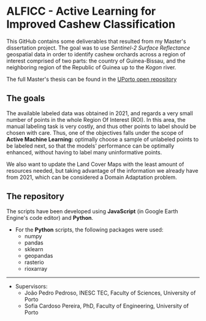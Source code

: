 # ALFICC - Active Learning for Improved Cashew Classification

This GitHub contains some deliverables that resulted from my Master's dissertation project. The goal was to use _Sentinel-2 Surface Reflectance_ geospatial data in order to identify cashew orchards across a region of interest comprised of two parts: the country of Guinea-Bissau, and the neighboring region of the Republic of Guinea up to the _Kogon_ river.

The full Master's thesis can be found in the [UPorto open repository](https://hdl.handle.net/10216/164196)

## The goals

The available labeled data was obtained in 2021, and regards a very small number of points in the whole Region Of Interest (ROI). In this area, the manual labeling task is very costly, and thus other points to label should be chosen with care. Thus, one of the objectives falls under the scope of __Active Machine Learning:__ optimally choose a sample of unlabeled points to be labeled next, so that the models' performance can be optimally enhanced, without having to label many uninformative points.

We also want to update the Land Cover Maps with the least amount of resources needed, but taking advantage of the information we already have from 2021, which can be considered a Domain Adaptation problem.

## The repository

The scripts have been developed using __JavaScript__ (in Google Earth Engine's code editor) and __Python__.

* For the __Python__ scripts, the following packages were used:
  * numpy
  * pandas
  * sklearn
  * geopandas
  * rasterio
  * rioxarray
____

* Supervisors:
  * João Pedro Pedroso, INESC TEC, Faculty of Sciences, University of Porto
  * Sofia Cardoso Pereira, PhD, Faculty of Engineering, University of Porto
